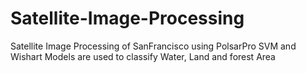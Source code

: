 # Satellite-Image-Processing

Satellite Image Processing of SanFrancisco using PolsarPro
SVM and Wishart Models are used to classify Water, Land and forest Area
